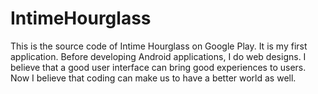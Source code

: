 IntimeHourglass
===============
This is the source code of Intime Hourglass on Google Play.
It is my first application.
Before developing Android applications, I do web designs.
I believe that a good user interface can bring good experiences to users.
Now I believe that coding can make us to have a better world as well.
